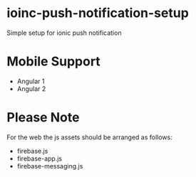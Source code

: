 # ioinc-push-notification-setup

Simple setup for ionic push notification

# Mobile Support
- Angular 1
- Angular 2

# Please Note
For the web the js assets should be arranged as follows:

- firebase.js
- firebase-app.js
- firebase-messaging.js
